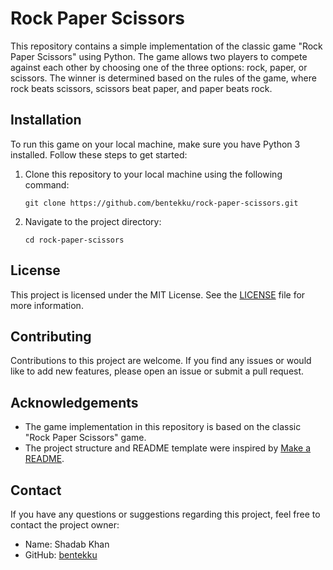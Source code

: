 # Rock Paper Scissors

This repository contains a simple implementation of the classic game "Rock Paper Scissors" using Python. The game allows two players to compete against each other by choosing one of the three options: rock, paper, or scissors. The winner is determined based on the rules of the game, where rock beats scissors, scissors beat paper, and paper beats rock.

## Installation

To run this game on your local machine, make sure you have Python 3 installed. Follow these steps to get started:

1. Clone this repository to your local machine using the following command:
   ```
   git clone https://github.com/bentekku/rock-paper-scissors.git
   ```

2. Navigate to the project directory:
   ```
   cd rock-paper-scissors
   ```


## License

This project is licensed under the MIT License. See the [LICENSE](LICENSE) file for more information.

## Contributing

Contributions to this project are welcome. If you find any issues or would like to add new features, please open an issue or submit a pull request.

## Acknowledgements

- The game implementation in this repository is based on the classic "Rock Paper Scissors" game.
- The project structure and README template were inspired by [Make a README](https://www.makeareadme.com/).

## Contact

If you have any questions or suggestions regarding this project, feel free to contact the project owner:

- Name: Shadab Khan
- GitHub: [bentekku](https://github.com/bentekku)
